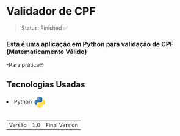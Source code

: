 <h1>Validador de CPF</h1>

> Status: Finished ✅

<h3>Esta é uma aplicação em Python para validação de CPF (Matematicamente Válido)</h3>
-Para prática🤓

<h2>Tecnologias Usadas</h2>
<li>Python <img align="center" alt="math-html" height="35" width="35" src="https://raw.githubusercontent.com/devicons/devicon/master/icons/python/python-original.svg"></li>
<br>

<table align="center">
  <tr>
    <td>Versão</td>
    <td>1.0</td>
    <td>Final Version</td>
  </tr>
</table>
